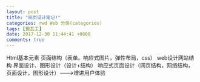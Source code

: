 ```yaml
---
layout: post
title: "网页设计笔记!"
categories: rwd Web 分类(categories)
tags: [搬瓦工]
date: 2017-12-30 11:44:41 +0800
comments: true
---
```


Html基本元素
页面结构（表单。响应式图片，弹性布局，css）
web设计网站结构
界面设计、图形设计（设计+结构）
响应式页面设计（网页结构，网络结构，页面设计，图形设计）--->增进用户体验
